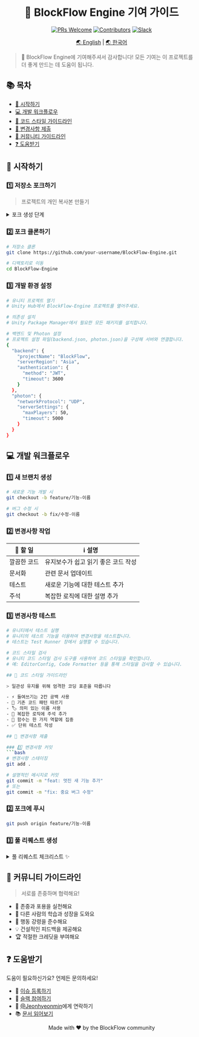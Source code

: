 <div align="center">

# 🔧 BlockFlow Engine 기여 가이드

[![PRs Welcome](https://img.shields.io/badge/PRs-welcome-brightgreen.svg?style=flat-square)](http://makeapullrequest.com)
[![Contributors](https://img.shields.io/github/contributors/BlockFlow/Engine.svg?style=flat-square)](https://github.com/BlockFlow/Engine/graphs/contributors)
[![Slack](https://img.shields.io/badge/Join-Slack-blue.svg?style=flat-square&logo=slack)](https://join.slack.com/t/pulsewavestudios/shared_invite/zt-2v3951tau-yC3V494lZKfkN8x0MxZuvg)

[🌏 English](./CONTRIBUTING.en.md) | [🌏 한국어](#-시작하기)

</div>

> 🎉 BlockFlow Engine에 기여해주셔서 감사합니다! 모든 기여는 이 프로젝트를 더 좋게 만드는 데 도움이 됩니다.

## 📚 목차

- [🚀 시작하기](#-시작하기)
- [💻 개발 워크플로우](#-개발-워크플로우)
- [📝 코드 스타일 가이드라인](#-코드-스타일-가이드라인)
- [📮 변경사항 제출](#-변경사항-제출)
- [🤝 커뮤니티 가이드라인](#-커뮤니티-가이드라인)
- [❓ 도움받기](#-도움받기)

## 🚀 시작하기

### 1️⃣ 저장소 포크하기
> 프로젝트의 개인 복사본 만들기

<details>
<summary>포크 생성 단계</summary>

1. 저장소 상단의 "Fork" 버튼 클릭
2. GitHub 계정 선택
3. 포크 생성 완료 대기

</details>

### 2️⃣ 포크 클론하기
```bash
# 저장소 클론
git clone https://github.com/your-username/BlockFlow-Engine.git

# 디렉토리로 이동
cd BlockFlow-Engine
```

### 3️⃣ 개발 환경 설정
```bash
# 유니티 프로젝트 열기
# Unity Hub에서 BlockFlow-Engine 프로젝트를 열어주세요.

# 의존성 설치
# Unity Package Manager에서 필요한 모든 패키지를 설치합니다.

# 백엔드 및 Photon 설정
# 프로젝트 설정 파일(backend.json, photon.json)을 구성해 서버와 연결합니다.
{
  "backend": {
    "projectName": "BlockFlow",
    "serverRegion": "Asia",
    "authentication": {
      "method": "JWT",
      "timeout": 3600
    }
  },
  "photon": {
    "networkProtocol": "UDP",
    "serverSettings": {
      "maxPlayers": 50,
      "timeout": 5000
    }
  }
}
```

## 💻 개발 워크플로우

### 1️⃣ 새 브랜치 생성
```bash
# 새로운 기능 개발 시
git checkout -b feature/기능-이름

# 버그 수정 시
git checkout -b fix/수정-이름
```

### 2️⃣ 변경사항 작업
| 📝 할 일 | ℹ️ 설명 |
|----------|---------|
| 깔끔한 코드 | 유지보수가 쉽고 읽기 좋은 코드 작성 |
| 문서화 | 관련 문서 업데이트 |
| 테스트 | 새로운 기능에 대한 테스트 추가 |
| 주석 | 복잡한 로직에 대한 설명 추가 |

### 3️⃣ 변경사항 테스트
```bash
# 유니티에서 테스트 실행
# 유니티의 테스트 기능을 이용하여 변경사항을 테스트합니다.
# 테스트는 Test Runner 창에서 실행할 수 있습니다.

# 코드 스타일 검사
# 유니티 코드 스타일 검사 도구를 사용하여 코드 스타일을 확인합니다.
# 예: EditorConfig, Code Formatter 등을 통해 스타일을 검사할 수 있습니다.

## 📝 코드 스타일 가이드라인

> 일관성 유지를 위해 엄격한 코딩 표준을 따릅니다

- ⚡ 들여쓰기는 2칸 공백 사용
- 📏 기존 코드 패턴 따르기
- 🏷️ 의미 있는 이름 사용
- 💭 복잡한 로직에 주석 추가
- 🎯 함수는 한 가지 역할에 집중
- ✅ 단위 테스트 작성

## 📮 변경사항 제출

### 1️⃣ 변경사항 커밋
```bash
# 변경사항 스테이징
git add .

# 설명적인 메시지로 커밋
git commit -m "feat: 멋진 새 기능 추가"
# 또는
git commit -m "fix: 중요 버그 수정"
```

### 2️⃣ 포크에 푸시
```bash
git push origin feature/기능-이름
```

### 3️⃣ 풀 리퀘스트 생성

<details>
<summary>풀 리퀘스트 체크리스트 ✨</summary>

- [ ] 코드가 스타일 가이드라인을 따름
- [ ] 테스트 통과
- [ ] 문서 업데이트 완료
- [ ] PR 설명이 명확함
- [ ] 관련 이슈와 연결됨

</details>

## 🤝 커뮤니티 가이드라인

> 서로를 존중하며 협력해요!

- 🌟 존중과 포용을 실천해요
- 🤲 다른 사람의 학습과 성장을 도와요
- 📜 행동 강령을 준수해요
- 💡 건설적인 피드백을 제공해요
- 🏆 적절한 크레딧을 부여해요

## ❓ 도움받기

도움이 필요하신가요? 언제든 문의하세요!

- 🐛 [이슈 등록하기](https://github.com/BlockFlow/Engine/issues/new)
- 💬 [슬랙 참여하기](https://join.slack.com/t/pulsewavestudios/shared_invite/zt-2v3951tau-yC3V494lZKfkN8x0MxZuvg)
- 📧 [@Jeonhyeonmin](https://github.com/Jeonhyeonmin)에게 연락하기
- 📚 [문서 읽어보기](https://docs.blockflow.dev)

<div align="center">
<p>Made with ❤️ by the BlockFlow community</p>
</div>
